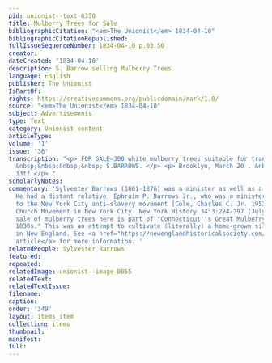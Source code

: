 ```yaml
---
pid: unionist--text-0350
title: Mulberry Trees for Sale
bibliographicCitation: "<em>The Unionist</em> 1834-04-10"
bibliographicCitationRepublished: 
fullIssueSequenceNumber: 1834-04-10 p.03.50
creator: 
dateCreated: '1834-04-10'
description: S. Barrow selling Mulberry Trees
language: English
publisher: The Unionist
IsPartOf: 
rights: https://creativecommons.org/publicdomain/mark/1.0/
source: "<em>The Unionist</em> 1834-04-10"
subject: Advertisements
type: Text
category: Unionist content
articleType: 
volume: '1'
issue: '36'
transcription: "<p> FOR SALE—300 white mulberry trees suitable for transplanting .
  &nbsp;&nbsp;&nbsp;&nbsp; S.BARROWS. </p> <p> Brooklyn, March 20 . &nbsp;&nbsp;&nbsp;&nbsp;&nbsp;&nbsp;&nbsp;&nbsp;&nbsp;&nbsp;&nbsp;&nbsp;&nbsp;&nbsp;&nbsp;&nbsp;&nbsp;&nbsp;&nbsp;&nbsp;&nbsp;&nbsp;&nbsp;&nbsp;&nbsp;&nbsp;&nbsp;&nbsp;&nbsp;&nbsp;&nbsp;&nbsp;&nbsp;&nbsp;&nbsp;&nbsp;&nbsp;&nbsp;
  33tf </p> "
scholarlyNotes: 
commentary: 'Sylvester Barrows (1801-1876) was a minister as well as a horticulturist.
  He had a distant relative, Ephraim P. Barrows Jr., who was a minister with connections
  to the New York City anti-slavery movement [Cole, Charles C. Jr. 1953. The Free
  Church Movement in New York City. New York History 34:3:284-297 (July 1953).]. The
  sale of mulberry trees here is part of "Connecticut''s Great Mulberry Mania of the
  1830s." This was an attempt to cultivate (literally) a home-grown silk industry
  in New England. See <a href="https://newenglandhistoricalsociety.com/connecticuts-great-mulberry-mania-1830s/">this
  article</a> for more information. '
relatedPeople: Sylvester Barrows
featured: 
repeated: 
relatedImage: unionist--image-0055
relatedText: 
relatedTextIssue: 
filename: 
caption: 
order: '349'
layout: items_item
collection: items
thumbnail: 
manifest: 
full: 
---
```

